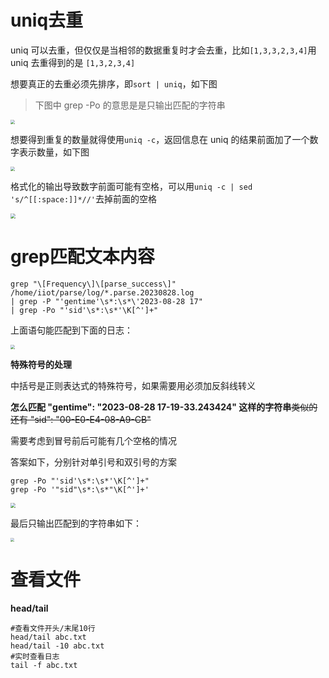 # uniq去重

uniq 可以去重，但仅仅是当相邻的数据重复时才会去重，比如`[1,3,3,2,3,4]`用 uniq 去重得到的是 `[1,3,2,3,4]`

想要真正的去重必须先排序，即`sort | uniq`，如下图

> 下图中 grep -Po 的意思是是只输出匹配的字符串

<img src="https://raw.githubusercontent.com/PF-Felix/ImageA/main/20231007095311.png" style="zoom: 43%;" />

想要得到重复的数量就得使用`uniq -c`，返回信息在 uniq 的结果前面加了一个数字表示数量，如下图

<img src="https://raw.githubusercontent.com/PF-Felix/ImageA/main/20231007095346.png" style="zoom:43%;" />

格式化的输出导致数字前面可能有空格，可以用`uniq -c | sed 's/^[[:space:]]*//'`去掉前面的空格

<img src="https://raw.githubusercontent.com/PF-Felix/ImageA/main/20231008112302.png" style="zoom:50%;" />

# grep匹配文本内容

```shell
grep "\[Frequency\]\[parse_success\]" /home/iiot/parse/log/*.parse.20230828.log
| grep -P "'gentime'\s*:\s*\'2023-08-28 17"
| grep -Po "'sid'\s*:\s*'\K[^']+"
```

上面语句能匹配到下面的日志：

<img src="https://raw.githubusercontent.com/PF-Felix/ImageA/main/image-20231014074516889.png" style="zoom: 43%;" />

**特殊符号的处理**

中括号是正则表达式的特殊符号，如果需要用必须加反斜线转义

**怎么匹配 "gentime": "2023-08-28 17-19-33.243424" 这样的字符串**~~类似的还有 "sid": "00-E0-E4-08-A9-CB"~~

需要考虑到冒号前后可能有几个空格的情况

答案如下，分别针对单引号和双引号的方案

```shell
grep -Po "'sid'\s*:\s*'\K[^']+"
grep -Po '"sid"\s*:\s*"\K[^']+'
```

<img src="https://raw.githubusercontent.com/PF-Felix/ImageA/main/20231008112335.png" style="zoom:50%;" />

最后只输出匹配到的字符串如下：

<img src="https://raw.githubusercontent.com/PF-Felix/ImageA/main/20231008112450.png" style="zoom:40%;" />

# 查看文件

**head/tail**

```shell
#查看文件开头/末尾10行
head/tail abc.txt
head/tail -10 abc.txt
#实时查看日志
tail -f abc.txt
```